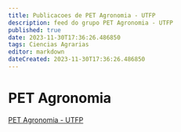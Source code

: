 ```yaml
---
title: Publicacoes de PET Agronomia - UTFP
description: feed do grupo PET Agronomia - UTFP
published: true
date: 2023-11-30T17:36:26.486850
tags: Ciencias Agrarias
editor: markdown
dateCreated: 2023-11-30T17:36:26.486850
---
```


# PET Agronomia
[PET Agronomia - UTFP](/grupo/98PETAgronomiaUTFP.md)